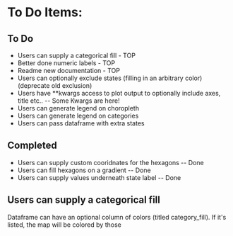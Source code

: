 
# To Do Items:

## To Do
- Users can supply a categorical fill - TOP
- Better done numeric labels - TOP
- Readme new documentation - TOP
- Users can optionally exclude states (filling in an arbitrary color) (deprecate old exclusion)
- Users have **kwargs access to plot output to optionally include axes, title etc.. -- Some Kwargs are here!
- Users can generate legend on choropleth
- Users can generate legend on categories
- Users can pass dataframe with extra states



## Completed
- Users can supply custom cooridnates for the hexagons -- Done
- Users can fill hexagons on a gradient -- Done
- Users can supply values underneath state label -- Done

## Users can supply a categorical fill
Dataframe can have an optional column of colors (titled category_fill). If it's listed, the map will be colored by those
